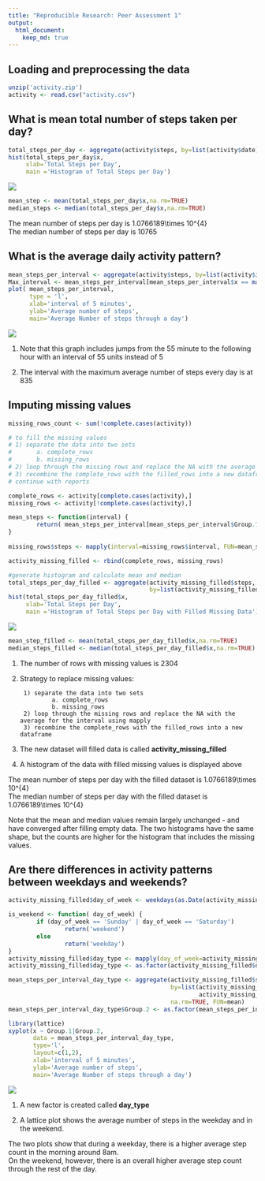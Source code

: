 ```yaml
---
title: "Reproducible Research: Peer Assessment 1"
output: 
  html_document:
    keep_md: true
---
```



## Loading and preprocessing the data

```r
unzip('activity.zip')
activity <- read.csv("activity.csv")
```

## What is mean total number of steps taken per day?

```r
total_steps_per_day <- aggregate(activity$steps, by=list(activity$date), FUN=sum)
hist(total_steps_per_day$x, 
     xlab='Total Steps per Day', 
     main ='Histogram of Total Steps per Day')
```

![](PA1_template_files/figure-html/unnamed-chunk-2-1.png)<!-- -->

```r
mean_step <- mean(total_steps_per_day$x,na.rm=TRUE)
median_steps <- median(total_steps_per_day$x,na.rm=TRUE)
```

The mean number of steps per day is 1.0766189\times 10^{4}  
The median number of steps per day is 10765

## What is the average daily activity pattern?

```r
mean_steps_per_interval <- aggregate(activity$steps, by=list(activity$interval), na.rm=TRUE, FUN=mean)
Max_interval <- mean_steps_per_interval[mean_steps_per_interval$x == max(mean_steps_per_interval$x),]
plot( mean_steps_per_interval, 
      type = 'l', 
      xlab='interval of 5 minutes', 
      ylab='Average number of steps', 
      main='Average Number of steps through a day')
```

![](PA1_template_files/figure-html/unnamed-chunk-3-1.png)<!-- -->

1. Note that this graph includes jumps from the 55 minute to the following hour with an interval of 55 units instead of 5

2. The interval with the maximum average number of steps every day is at 835

## Imputing missing values

```r
missing_rows_count <- sum(!complete.cases(activity))

# to fill the missing values
# 1) separate the data into two sets
#       a. complete_rows
#       b. missing_rows
# 2) loop through the missing rows and replace the NA with the average for the interval
# 3) recombine the complete_rows with the filled_rows into a new dataframe
# continue with reports

complete_rows <- activity[complete.cases(activity),]
missing_rows <- activity[!complete.cases(activity),]

mean_steps <- function(interval) {
        return( mean_steps_per_interval[mean_steps_per_interval$Group.1 == interval,2])
}
        
missing_rows$steps <- mapply(interval=missing_rows$interval, FUN=mean_steps)  

activity_missing_filled <- rbind(complete_rows, missing_rows)

#generate histogram and calculate mean and median
total_steps_per_day_filled <- aggregate(activity_missing_filled$steps, 
                                        by=list(activity_missing_filled$date), FUN=sum)
hist(total_steps_per_day_filled$x, 
     xlab='Total Steps per Day', 
     main ='Histogram of Total Steps per Day with Filled Missing Data')
```

![](PA1_template_files/figure-html/unnamed-chunk-4-1.png)<!-- -->

```r
mean_step_filled <- mean(total_steps_per_day_filled$x,na.rm=TRUE)
median_steps_filled <- median(total_steps_per_day_filled$x,na.rm=TRUE)
```

1. The number of rows with missing values is 2304  

2. Strategy to replace missing values:  

        1) separate the data into two sets  
                a. complete_rows  
                b. missing_rows  
        2) loop through the missing rows and replace the NA with the average for the interval using mapply
        3) recombine the complete_rows with the filled_rows into a new dataframe 

3. The new dataset will filled data is called **activity_missing_filled**

4. A histogram of the data with filled missing values is displayed above

The mean number of steps per day with the filled dataset is 1.0766189\times 10^{4}  
The median number of steps per day with the filled dataset is 1.0766189\times 10^{4}

Note that the mean and median values remain largely unchanged - and have converged after filling empty data.
The two histograms have the same shape, but the counts are higher for the histogram that includes the missing values.

## Are there differences in activity patterns between weekdays and weekends?


```r
activity_missing_filled$day_of_week <- weekdays(as.Date(activity_missing_filled$date, "%Y-%m-%d"))

is_weekend <- function( day_of_week) {
        if (day_of_week == 'Sunday' | day_of_week == 'Saturday')
                return('weekend')
        else
                return('weekday')
}
activity_missing_filled$day_type <- mapply(day_of_week=activity_missing_filled$day_of_week, FUN=is_weekend)
activity_missing_filled$day_type <- as.factor(activity_missing_filled$day_type)

mean_steps_per_interval_day_type <- aggregate(activity_missing_filled$steps, 
                                              by=list(activity_missing_filled$interval, 
                                                      activity_missing_filled$day_type), 
                                              na.rm=TRUE, FUN=mean)
mean_steps_per_interval_day_type$Group.2 <- as.factor(mean_steps_per_interval_day_type$Group.2)

library(lattice)
xyplot(x ~ Group.1|Group.2, 
       data = mean_steps_per_interval_day_type, 
       type='l', 
       layout=c(1,2), 
       xlab='interval of 5 minutes', 
       ylab='Average number of steps', 
       main='Average Number of steps through a day')
```

![](PA1_template_files/figure-html/unnamed-chunk-5-1.png)<!-- -->

1. A new factor is created called **day_type**

2. A lattice plot shows the average number of steps in the weekday and in the weekend.

The two plots show that during a weekday, there is a higher average step count in the morning around 8am.  
On the weekend, however, there is an overall higher average step count through the rest of the day.


